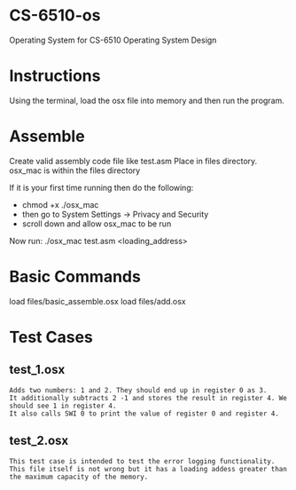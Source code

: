 # CS-6510-os
Operating System for CS-6510 Operating System Design

# Instructions
Using the terminal, load the osx file into memory and then run the program.

# Assemble
Create valid assembly code file like test.asm
Place in files directory.
osx_mac is within the files directory

If it is your first time running then do the following:
* chmod +x ./osx_mac
* then go to System Settings -> Privacy and Security
* scroll down and allow osx_mac to be run

Now run:
./osx_mac test.asm <loading_address>


# Basic Commands
load files/basic_assemble.osx
load files/add.osx


# Test Cases
## test_1.osx
```
Adds two numbers: 1 and 2. They should end up in register 0 as 3.
It additionally subtracts 2 -1 and stores the result in register 4. We should see 1 in register 4.
It also calls SWI 0 to print the value of register 0 and register 4.
```

## test_2.osx
```
This test case is intended to test the error logging functionality.
This file itself is not wrong but it has a loading addess greater than the maximum capacity of the memory.
``` 

